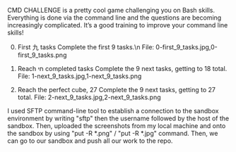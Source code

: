 CMD CHALLENGE is a pretty cool game challenging you on Bash skills. Everything is done via the command line and the questions are becoming increasingly complicated. It’s a good training to improve your command line skills!

0. First 九 tasks
Complete the first 9 tasks.\n
File: 0-first_9_tasks.jpg,0-first_9_tasks.png

2. Reach חי completed tasks
Complete the 9 next tasks, getting to 18 total.
File: 1-next_9_tasks.jpg,1-next_9_tasks.png

3. Reach the perfect cube, 27
Complete the 9 next tasks, getting to 27 total.
File: 2-next_9_tasks.jpg,2-next_9_tasks.png

I used SFTP command-line tool to establish a connection to the sandbox environment by writing "sftp" then the username followed by the host of the sandbox.
Then, uploaded the screenshots from my local machine and onto the sandbox by using "put -R *.png" / "put -R *.jpg" command.
Then, we can go to our sandbox and push all our work to the repo.
